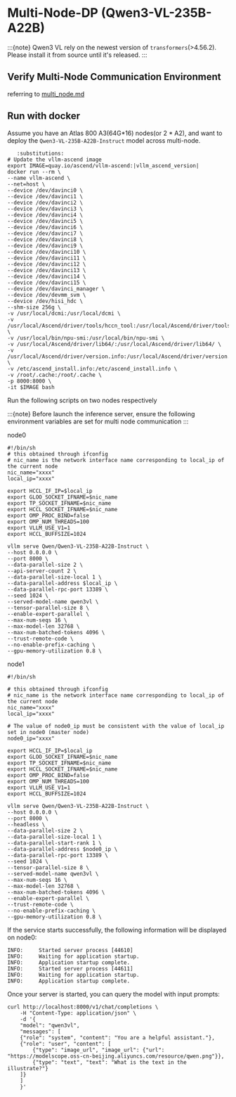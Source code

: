 # Multi-Node-DP (Qwen3-VL-235B-A22B)

:::{note}
Qwen3 VL rely on the newest version of `transformers`(>4.56.2). Please install it from source until it's released.
:::

## Verify Multi-Node Communication Environment

referring to [multi_node.md](https://vllm-ascend.readthedocs.io/en/latest/tutorials/multi_node.html#verification-process)

## Run with docker
Assume you have an Atlas 800 A3(64G*16) nodes(or 2 * A2), and want to deploy the `Qwen3-VL-235B-A22B-Instruct` model across multi-node.

```{code-block} bash
   :substitutions:
# Update the vllm-ascend image
export IMAGE=quay.io/ascend/vllm-ascend:|vllm_ascend_version|
docker run --rm \
--name vllm-ascend \
--net=host \
--device /dev/davinci0 \
--device /dev/davinci1 \
--device /dev/davinci2 \
--device /dev/davinci3 \
--device /dev/davinci4 \
--device /dev/davinci5 \
--device /dev/davinci6 \
--device /dev/davinci7 \
--device /dev/davinci8 \
--device /dev/davinci9 \
--device /dev/davinci10 \
--device /dev/davinci11 \
--device /dev/davinci12 \
--device /dev/davinci13 \
--device /dev/davinci14 \
--device /dev/davinci15 \
--device /dev/davinci_manager \
--device /dev/devmm_svm \
--device /dev/hisi_hdc \
--shm-size 256g \
-v /usr/local/dcmi:/usr/local/dcmi \
-v /usr/local/Ascend/driver/tools/hccn_tool:/usr/local/Ascend/driver/tools/hccn_tool \
-v /usr/local/bin/npu-smi:/usr/local/bin/npu-smi \
-v /usr/local/Ascend/driver/lib64/:/usr/local/Ascend/driver/lib64/ \
-v /usr/local/Ascend/driver/version.info:/usr/local/Ascend/driver/version.info \
-v /etc/ascend_install.info:/etc/ascend_install.info \
-v /root/.cache:/root/.cache \
-p 8000:8000 \
-it $IMAGE bash
```

Run the following scripts on two nodes respectively

:::{note}
Before launch the inference server, ensure the following environment variables are set for multi node communication
:::

node0

```shell
#!/bin/sh
# this obtained through ifconfig
# nic_name is the network interface name corresponding to local_ip of the current node
nic_name="xxxx"
local_ip="xxxx"

export HCCL_IF_IP=$local_ip
export GLOO_SOCKET_IFNAME=$nic_name
export TP_SOCKET_IFNAME=$nic_name
export HCCL_SOCKET_IFNAME=$nic_name
export OMP_PROC_BIND=false
export OMP_NUM_THREADS=100
export VLLM_USE_V1=1
export HCCL_BUFFSIZE=1024

vllm serve Qwen/Qwen3-VL-235B-A22B-Instruct \
--host 0.0.0.0 \
--port 8000 \
--data-parallel-size 2 \
--api-server-count 2 \
--data-parallel-size-local 1 \
--data-parallel-address $local_ip \
--data-parallel-rpc-port 13389 \
--seed 1024 \
--served-model-name qwen3vl \
--tensor-parallel-size 8 \
--enable-expert-parallel \
--max-num-seqs 16 \
--max-model-len 32768 \
--max-num-batched-tokens 4096 \
--trust-remote-code \
--no-enable-prefix-caching \
--gpu-memory-utilization 0.8 \
```

node1

```shell
#!/bin/sh

# this obtained through ifconfig
# nic_name is the network interface name corresponding to local_ip of the current node
nic_name="xxxx"
local_ip="xxxx"

# The value of node0_ip must be consistent with the value of local_ip set in node0 (master node)
node0_ip="xxxx"

export HCCL_IF_IP=$local_ip
export GLOO_SOCKET_IFNAME=$nic_name
export TP_SOCKET_IFNAME=$nic_name
export HCCL_SOCKET_IFNAME=$nic_name
export OMP_PROC_BIND=false
export OMP_NUM_THREADS=100
export VLLM_USE_V1=1
export HCCL_BUFFSIZE=1024

vllm serve Qwen/Qwen3-VL-235B-A22B-Instruct \
--host 0.0.0.0 \
--port 8000 \
--headless \
--data-parallel-size 2 \
--data-parallel-size-local 1 \
--data-parallel-start-rank 1 \
--data-parallel-address $node0_ip \
--data-parallel-rpc-port 13389 \
--seed 1024 \
--tensor-parallel-size 8 \
--served-model-name qwen3vl \
--max-num-seqs 16 \
--max-model-len 32768 \
--max-num-batched-tokens 4096 \
--enable-expert-parallel \
--trust-remote-code \
--no-enable-prefix-caching \
--gpu-memory-utilization 0.8 \
```

If the service starts successfully, the following information will be displayed on node0:

```shell
INFO:     Started server process [44610]
INFO:     Waiting for application startup.
INFO:     Application startup complete.
INFO:     Started server process [44611]
INFO:     Waiting for application startup.
INFO:     Application startup complete.
```

Once your server is started, you can query the model with input prompts:

```shell
curl http://localhost:8000/v1/chat/completions \
    -H "Content-Type: application/json" \
    -d '{
    "model": "qwen3vl",
    "messages": [
    {"role": "system", "content": "You are a helpful assistant."},
    {"role": "user", "content": [
        {"type": "image_url", "image_url": {"url": "https://modelscope.oss-cn-beijing.aliyuncs.com/resource/qwen.png"}},
        {"type": "text", "text": "What is the text in the illustrate?"}
    ]}
    ]
    }'
```
